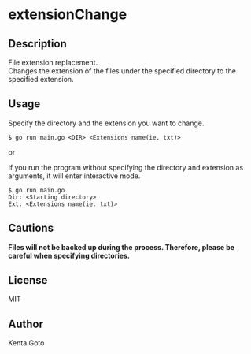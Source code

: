 # extensionChange 

## Description  
File extension replacement.  
Changes the extension of the files under the specified directory to the specified extension.  

## Usage  
Specify the directory and the extension you want to change.  
```
$ go run main.go <DIR> <Extensions name(ie. txt)>
```

or

If you run the program without specifying the directory and extension as arguments, it will enter interactive mode.  
```
$ go run main.go
Dir: <Starting directory>
Ext: <Extensions name(ie. txt)>
```

## Cautions 
**Files will not be backed up during the process. Therefore, please be careful when specifying directories.**  

## License
MIT

## Author
Kenta Goto
